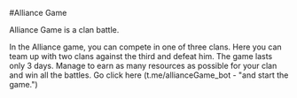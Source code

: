 #Alliance Game

Alliance Game is a clan battle. 

In the Alliance game, you can compete in one of three clans. Here you can team up with  two clans against the third and defeat him.
The game lasts only 3 days. Manage to earn as many resources as possible for your clan and win all the battles. Go click here (t.me/allianceGame_bot - "and start the game.")
